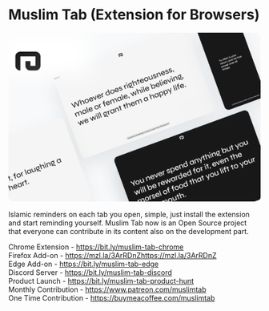 # Muslim Tab (Extension for Browsers)

![Muslim Tab](./assets/thumb.png)

Islamic reminders on each tab you open, simple, just install the extension and start reminding yourself. Muslim Tab now is an Open Source project that everyone can contribute in its content also on the development part.

Chrome Extension - https://bit.ly/muslim-tab-chrome <br />
Firefox Add-on - https://mzl.la/3ArRDnZhttps://mzl.la/3ArRDnZ <br />
Edge Add-on - https://bit.ly/muslim-tab-edge <br />
Discord Server - https://bit.ly/muslim-tab-discord <br />
Product Launch - https://bit.ly/muslim-tab-product-hunt <br />
Monthly Contribution - https://www.patreon.com/muslimtab <br />
One Time Contribution - https://buymeacoffee.com/muslimtab <br />